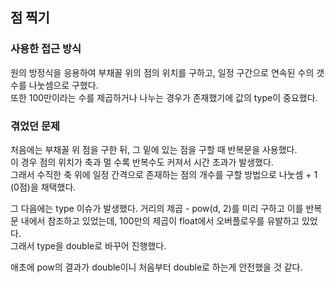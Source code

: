 ## 점 찍기  
  
### 사용한 접근 방식  
원의 방정식을 응용하여 부채꼴 위의 점의 위치를 구하고, 일정 구간으로 연속된 수의 갯수를 나눗셈으로 구했다.  
또한 100만이라는 수를 제곱하거나 나누는 경우가 존재했기에 값의 type이 중요했다.  

### 겪었던 문제  
처음에는 부채꼴 위 점을 구한 뒤, 그 밑에 있는 점을 구할 때 반복문을 사용했다.  
이 경우 점의 위치가 축과 멀 수록 반복수도 커져서 시간 초과가 발생했다.  
그래서 수직한 축 위에 일정 간격으로 존재하는 점의 개수를 구할 방법으로 나눗셈 + 1 (0점)을 채택했다.  

그 다음에는 type 이슈가 발생했다. 거리의 제곱 - pow(d, 2)를 미리 구하고 이를 반복문 내에서 참조하고 있었는데, 100만의 제곱이 float에서 오버플로우를 유발하고 있었다.  
그래서 type을 double로 바꾸어 진행했다.  

애초에 pow의 결과가 double이니 처음부터 double로 하는게 안전했을 것 같다.  
